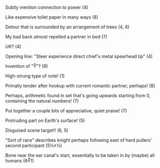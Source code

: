 Subtly mention connection to power (4)

Like expensive toilet paper in many ways (8)

Detour that is surrounded by an arrangement of trees (4, 6)

My bad back almost repelled a partner in bed (7)

UK? (4)

Opening line: "Steer experience direct chief's metal spearhead tip" (4)

Invention of "Y̊"? (9)

High-strung type of note! (1)

Primally tender after hookup with current romantic partner, perhaps! (8)

Perhaps, arithmetic found in set that's going upwards starting from 0, containing the natural numbers! (7)

Put together a couple bits of appreciative, quiet praise! (7)

Protruding part on Earth's surface! (5)

Disguised scene target‼ (6, 5)

"Sort of race" describes knight perhaps following east of hard pullers' second participant (5½±½)

Bone near the ear canal's start, essentially to be taken in by (maybe) all humans (6±⃰1)


